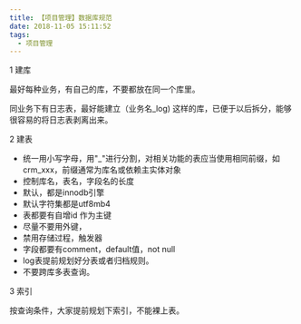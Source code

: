 ```yaml
---
title: 【项目管理】数据库规范
date: 2018-11-05 15:11:52
tags:
  - 项目管理
---
```


1 建库

最好每种业务，有自己的库，不要都放在同一个库里。

同业务下有日志表，最好能建立（业务名_log) 这样的库，已便于以后拆分，能够很容易的将日志表剥离出来。

2 建表

- 统一用小写字母，用"_"进行分割，对相关功能的表应当使用相同前缀，如crm_xxx，前缀通常为库名或依赖主实体对象
- 控制库名，表名，字段名的长度
- 默认，都是innodb引擎
- 默认字符集都是utf8mb4
- 表都要有自增id 作为主键
- 尽量不要用外键，
- 禁用存储过程，触发器
- 字段都要有comment，default值，not null
- log表提前规划好分表或者归档规则。
- 不要跨库多表查询。

3 索引

按查询条件，大家提前规划下索引，不能裸上表。
